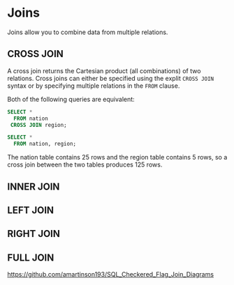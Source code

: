 # Joins

Joins allow you to combine data from multiple relations.

## CROSS JOIN

A cross join returns the Cartesian product (all combinations) of two relations. Cross joins can either be specified using the explit `CROSS JOIN` syntax or by specifying multiple relations in the `FROM` clause.

Both of the following queries are equivalent:

~~~sql
SELECT *
  FROM nation
 CROSS JOIN region;
~~~

~~~sql
SELECT *
  FROM nation, region;
~~~

The nation table contains 25 rows and the region table contains 5 rows, so a cross join between the two tables produces 125 rows.



## INNER JOIN

## LEFT JOIN

## RIGHT JOIN

## FULL JOIN


https://github.com/amartinson193/SQL_Checkered_Flag_Join_Diagrams